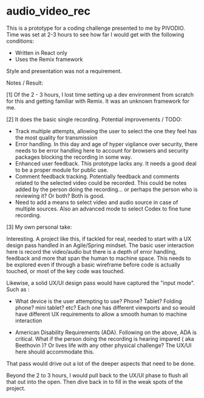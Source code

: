 # audio_video_rec

This is a prototype for a coding challenge presented to me by PIVODIO. Time was set at 2-3 hours to see how far I would get with the following conditions:

- Written in React only
- Uses the Remix framework

Style and presentation was not a requirement.

Notes / Result:

[1] Of the  2 - 3 hours, I lost time setting up a dev environment from scratch for this and getting familiar with Remix. It was an unknown framework for me. 

[2] It does the basic single recording. Potential improvements / TODO:

- Track multiple attempts, allowing the user to select the one they feel has the most quality for transmission
- Error handling. In this day and age of hyper vigilance over security, there needs to be error handling here to account for browsers and security packages blocking the recording in some way. 
- Enhanced user feedback. This prototype lacks any. It needs a good deal to be a proper module for public use.
- Comment feedback tracking. Potentially feedback and comments related to the selected video could be recorded. This could be notes added by the person doing the recording... or perhaps the person who is reviewing it? Or both? Both is good.
- Need to add a means to select video and audio source in case of multiple sources. Also an advanced mode to select Codex to fine tune recording.

[3] My own personal take:

Interesting. A project like this, if tackled for real, needed to start with a UX design pass handled in an Agile/Spring mindset. The basic user interaction here is record the video/audio but there is a depth of error handling, feedback and more that span the human to machine space. This needs to be explored even if through a basic wireframe before code is actually touched, or most of the key code was touched.

Likewise, a solid UX/UI design pass would have captured the "input mode". Such as :

- What device is the user attempting to use? Phone? Tablet? Folding phone? mini tablet? etc? Each one has different viewports and so would have different UX requirements to allow a smooth human to machine interaction

- American Disability Requirements (ADA). Following on the above, ADA is critical. What if the person doing the recording is hearing impared ( aka Beethovin )? Or lives life with any other physical challenge? The UX/UI here should accommodate this.

That pass would drive out a lot of the deeper aspects that need to be done.

Beyond the 2 to 3 hours, I would pull back to the UX/UI phase to flush all that out into the open. Then dive back in to fill in the weak spots of the project.
